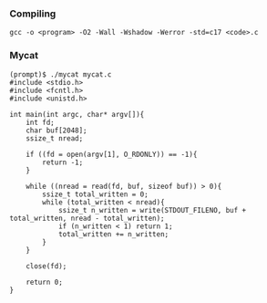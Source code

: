 ### Compiling
`gcc -o <program> -O2 -Wall -Wshadow -Werror -std=c17 <code>.c`

### Mycat

```
(prompt)$ ./mycat mycat.c 
#include <stdio.h>
#include <fcntl.h>
#include <unistd.h>

int main(int argc, char* argv[]){
	int fd;
	char buf[2048];
	ssize_t nread;

	if ((fd = open(argv[1], O_RDONLY)) == -1){
		return -1;
	}

	while ((nread = read(fd, buf, sizeof buf)) > 0){
		ssize_t total_written = 0;
		while (total_written < nread){
			ssize_t n_written = write(STDOUT_FILENO, buf + total_written, nread - total_written);
			if (n_written < 1) return 1;
			total_written += n_written;
		}
	}

	close(fd);

	return 0;
}
```
